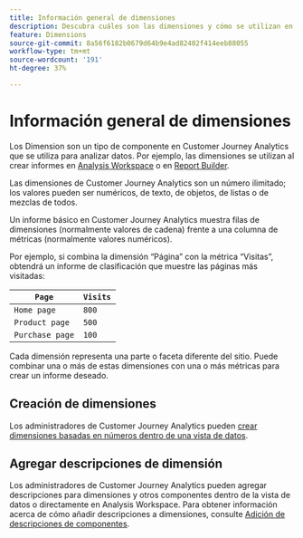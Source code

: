 ```yaml
---
title: Información general de dimensiones
description: Descubra cuáles son las dimensiones y cómo se utilizan en Customer Journey Analytics
feature: Dimensions
source-git-commit: 8a56f6182b0679d64b9e4ad82402f414eeb88055
workflow-type: tm+mt
source-wordcount: '191'
ht-degree: 37%

---
```


# Información general de dimensiones

Los Dimension son un tipo de componente en Customer Journey Analytics que se utiliza para analizar datos. Por ejemplo, las dimensiones se utilizan al crear informes en [Analysis Workspace](/help/analysis-workspace/home.md) o en [Report Builder](/help/report-builder/report-buider-overview.md).

Las dimensiones de Customer Journey Analytics son un número ilimitado; los valores pueden ser numéricos, de texto, de objetos, de listas o de mezclas de todos.

Un informe básico en Customer Journey Analytics muestra filas de dimensiones (normalmente valores de cadena) frente a una columna de métricas (normalmente valores numéricos).

Por ejemplo, si combina la dimensión “Página” con la métrica “Visitas”, obtendrá un informe de clasificación que muestre las páginas más visitadas:

| `Page` | `Visits` |
| --- | --- |
| `Home page` | `800` |
| `Product page` | `500` |
| `Purchase page` | `100` |

Cada dimensión representa una parte o faceta diferente del sitio. Puede combinar una o más de estas dimensiones con una o más métricas para crear un informe deseado.

## Creación de dimensiones

Los administradores de Customer Journey Analytics pueden [crear dimensiones basadas en números dentro de una vista de datos](/help/data-views/create-dataview.md#components).

## Agregar descripciones de dimensión

Los administradores de Customer Journey Analytics pueden agregar descripciones para dimensiones y otros componentes dentro de la vista de datos o directamente en Analysis Workspace. Para obtener información acerca de cómo añadir descripciones a dimensiones, consulte [Adición de descripciones de componentes](/help/components/add-component-descriptions.md).
